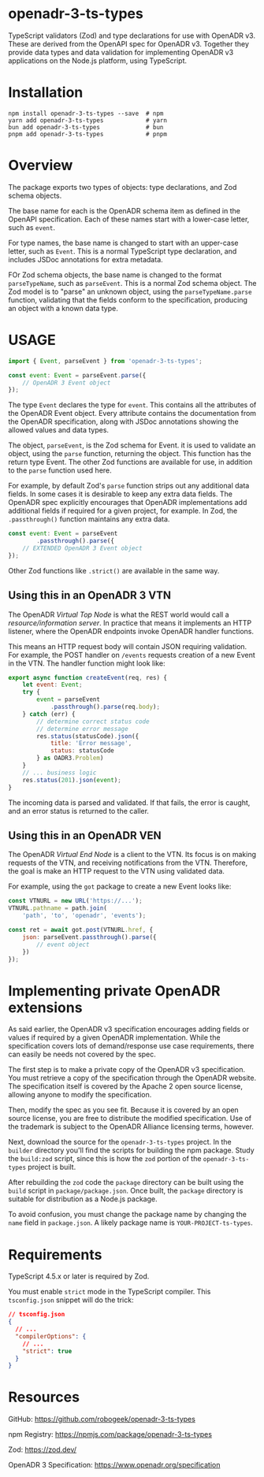 # openadr-3-ts-types
TypeScript validators (Zod) and type declarations for use with OpenADR v3.  These are derived from the OpenAPI spec for OpenADR v3.  Together they provide data types and data validation for implementing OpenADR v3 applications on the Node.js platform, using TypeScript.

# Installation

```
npm install openadr-3-ts-types --save  # npm
yarn add openadr-3-ts-types            # yarn
bun add openadr-3-ts-types             # bun
pnpm add openadr-3-ts-types            # pnpm
```

# Overview

The package exports two types of objects: type declarations, and Zod schema objects.

The base name for each is the OpenADR schema item as defined in the OpenAPI specification.  Each of these names start with a lower-case letter, such as `event`.

For type names, the base name is changed to start with an upper-case letter, such as `Event`.  This is a normal TypeScript type declaration, and includes JSDoc annotations for extra metadata.

FOr Zod schema objects, the base name is changed to the format `parseTypeName`, such as `parseEvent`.  This is a normal Zod schema object.  The Zod model is to "parse" an unknown object, using the `parseTypeName.parse` function, validating that the fields conform to the specification, producing an object with a known data type.

# USAGE

```js
import { Event, parseEvent } from 'openadr-3-ts-types';

const event: Event = parseEvent.parse({
    // OpenADR 3 Event object
});
```

The type `Event` declares the type for `event`.  This contains all the attributes of the OpenADR Event object.  Every attribute contains the documentation from the OpenADR specification, along with JSDoc annotations showing the allowed values and data types.

The object, `parseEvent`, is the Zod schema for Event.  it is used to validate an object, using the `parse` function, returning the object.  This function has the return type Event.  The other Zod functions are available for use, in addition to the `parse` function used here.

For example, by default Zod's `parse` function strips out any additional data fields.  In some cases it is desirable to keep any extra data fields.  The OpenADR spec explicitly encourages that OpenADR implementations add additional fields if required for a given project, for example.  In Zod, the `.passthrough()` function maintains any extra data.

```js
const event: Event = parseEvent
        .passthrough().parse({
    // EXTENDED OpenADR 3 Event object
});
```

Other Zod functions like `.strict()` are available in the same way.

## Using this in an OpenADR 3 VTN

The OpenADR _Virtual Top Node_ is what the REST world would call a _resource/information server_.  In practice that means it implements an HTTP listener, where the OpenADR endpoints invoke OpenADR handler functions.

This means an HTTP request body will contain JSON requiring validation.  For example, the POST handler on `/events` requests creation of a new Event in the VTN.  The handler function might look like:

```js
export async function createEvent(req, res) {
    let event: Event;
    try {
        event = parseEvent
            .passthrough().parse(req.body);
    } catch (err) {
        // determine correct status code
        // determine error message
        res.status(statusCode).json({
            title: 'Error message',
            status: statusCode
        } as OADR3.Problem)
    }
    // ... business logic
    res.status(201).json(event);
}
```

The incoming data is parsed and validated.  If that fails, the error is caught, and an error status is returned to the caller.

## Using this in an OpenADR VEN

The OpenADR _Virtual End Node_ is a client to the VTN.  Its focus is on making requests of the VTN, and receiving notifications from the VTN.  Therefore, the goal is make an HTTP request to the VTN using validated data.

For example, using the `got` package to create a new Event looks like:

```js
const VTNURL = new URL('https://...');
VTNURL.pathname = path.join(
    'path', 'to', 'openadr', 'events');

const ret = await got.post(VTNURL.href, {
    json: parseEvent.passthrough().parse({
        // event object
    })
});
```

# Implementing private OpenADR extensions

As said earlier, the OpenADR v3 specification encourages adding fields or values if required by a given OpenADR implementation.  While the specification covers lots of demand/response use case requirements, there can easily be needs not covered by the spec.

The first step is to make a private copy of the OpenADR v3 specification.  You must retrieve a copy of the specification through the OpenADR website.  The specification itself is covered by the Apache 2 open source license, allowing anyone to modify the specification.

Then, modify the spec as you see fit.  Because it is covered by an open source license, you are free to distribute the modified specification.  Use of the trademark is subject to the OpenADR Alliance licensing terms, however.

Next, download the source for the `openadr-3-ts-types` project.  In the `builder` directory you'll find the scripts for building the npm package.  Study the `build:zod` script, since this is how the `zod` portion of the `openadr-3-ts-types` project is built.

After rebuilding the `zod` code the `package` directory can be built using the `build` script in `package/package.json`.  Once built, the `package` directory is suitable for distribution as a Node.js package.

To avoid confusion, you must change the package name by changing the `name` field in `package.json`.  A likely package name is `YOUR-PROJECT-ts-types`.

# Requirements

TypeScript 4.5.x or later is required by Zod.

You must enable `strict` mode in the TypeScript compiler.  This `tsconfig.json` snippet will do the trick:

```json
// tsconfig.json
{
  // ...
  "compilerOptions": {
    // ...
    "strict": true
  }
}
```


# Resources

GitHub: https://github.com/robogeek/openadr-3-ts-types

npm Registry: https://npmjs.com/package/openadr-3-ts-types

Zod: https://zod.dev/

OpenADR 3 Specification: https://www.openadr.org/specification


